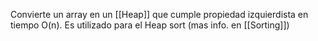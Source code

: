 Convierte un array en un [[Heap]] que cumple propiedad izquierdista en tiempo O(n). Es utilizado para el Heap sort (mas info. en [[Sorting]])